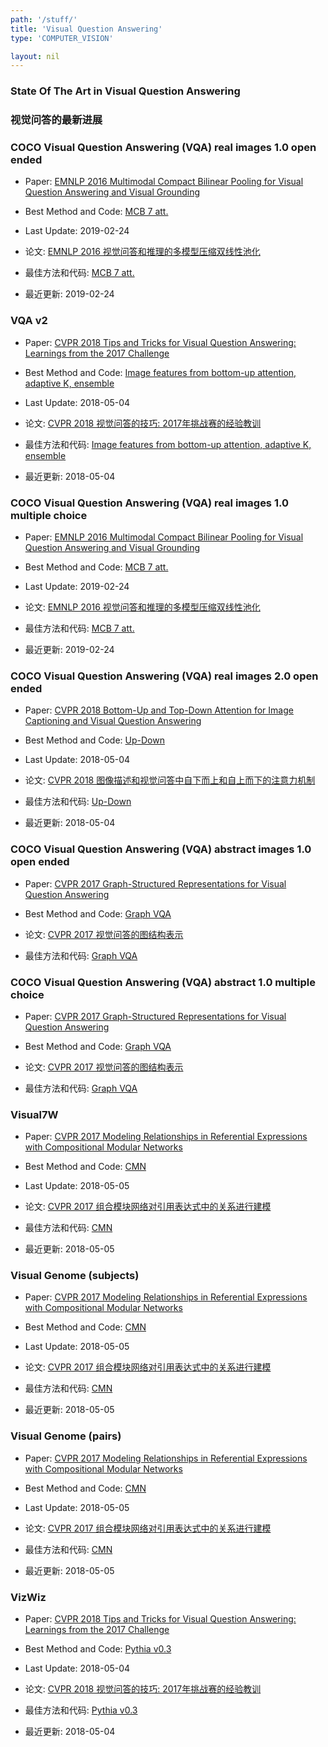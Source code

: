 ```yaml
---
path: '/stuff/'
title: 'Visual Question Answering'
type: 'COMPUTER_VISION'

layout: nil
---
```


### State Of The Art in Visual Question Answering  
### 视觉问答的最新进展  

### COCO Visual Question Answering (VQA) real images 1.0 open ended

* Paper: [EMNLP 2016 Multimodal Compact Bilinear Pooling for Visual Question Answering and Visual Grounding](https://arxiv.org/pdf/1606.01847v3.pdf)

* Best Method and Code: [MCB 7 att.](https://github.com/Cadene/vqa.pytorch)

* Last Update: 2019-02-24

* 论文: [EMNLP 2016 视觉问答和推理的多模型压缩双线性池化](https://arxiv.org/pdf/1606.01847v3.pdf)

* 最佳方法和代码: [MCB 7 att.](https://github.com/Cadene/vqa.pytorch)

* 最近更新: 2019-02-24

### VQA v2

* Paper: [CVPR 2018 Tips and Tricks for Visual Question Answering: Learnings from the 2017 Challenge](https://arxiv.org/pdf/1708.02711v1.pdf)

* Best Method and Code: [Image features from bottom-up attention, adaptive K, ensemble](https://github.com/peteanderson80/bottom-up-attention)

* Last Update: 2018-05-04

* 论文: [CVPR 2018 视觉问答的技巧: 2017年挑战赛的经验教训](https://arxiv.org/pdf/1708.02711v1.pdf)

* 最佳方法和代码: [Image features from bottom-up attention, adaptive K, ensemble](https://github.com/peteanderson80/bottom-up-attention)

* 最近更新: 2018-05-04

### COCO Visual Question Answering (VQA) real images 1.0 multiple choice

* Paper: [EMNLP 2016 Multimodal Compact Bilinear Pooling for Visual Question Answering and Visual Grounding](https://arxiv.org/pdf/1606.01847v3.pdf)

* Best Method and Code: [MCB 7 att.](https://github.com/Cadene/vqa.pytorch)

* Last Update: 2019-02-24

* 论文: [EMNLP 2016 视觉问答和推理的多模型压缩双线性池化](https://arxiv.org/pdf/1606.01847v3.pdf)

* 最佳方法和代码: [MCB 7 att.](https://github.com/Cadene/vqa.pytorch)

* 最近更新: 2019-02-24

### COCO Visual Question Answering (VQA) real images 2.0 open ended

* Paper: [CVPR 2018 Bottom-Up and Top-Down Attention for Image Captioning and Visual Question Answering](https://arxiv.org/pdf/1707.07998v3.pdf)

* Best Method and Code: [Up-Down](https://github.com/peteanderson80/bottom-up-attention)

* Last Update: 2018-05-04

* 论文: [CVPR 2018 图像描述和视觉问答中自下而上和自上而下的注意力机制](https://arxiv.org/pdf/1707.07998v3.pdf)

* 最佳方法和代码: [Up-Down](https://github.com/peteanderson80/bottom-up-attention)

* 最近更新: 2018-05-04

### COCO Visual Question Answering (VQA) abstract images 1.0 open ended

* Paper: [CVPR 2017 Graph-Structured Representations for Visual Question Answering](https://arxiv.org/pdf/1609.05600v2.pdf)

* Best Method and Code: [Graph VQA]()

* 论文: [CVPR 2017 视觉问答的图结构表示](https://arxiv.org/pdf/1609.05600v2.pdf)

* 最佳方法和代码: [Graph VQA]()

### COCO Visual Question Answering (VQA) abstract 1.0 multiple choice

* Paper: [CVPR 2017 Graph-Structured Representations for Visual Question Answering](https://arxiv.org/pdf/1609.05600v2.pdf)

* Best Method and Code: [Graph VQA]()

* 论文: [CVPR 2017 视觉问答的图结构表示](https://arxiv.org/pdf/1609.05600v2.pdf)

* 最佳方法和代码: [Graph VQA]()

### Visual7W

* Paper: [CVPR 2017 Modeling Relationships in Referential Expressions with Compositional Modular Networks](https://arxiv.org/pdf/1611.09978v1.pdf)

* Best Method and Code: [CMN](https://github.com/hengyuan-hu/bottom-up-attention-vqa)

* Last Update: 2018-05-05

* 论文: [CVPR 2017 组合模块网络对引用表达式中的关系进行建模](https://arxiv.org/pdf/1611.09978v1.pdf)

* 最佳方法和代码: [CMN](https://github.com/hengyuan-hu/bottom-up-attention-vqa)

* 最近更新: 2018-05-05

### Visual Genome (subjects)

* Paper: [CVPR 2017 Modeling Relationships in Referential Expressions with Compositional Modular Networks](https://arxiv.org/pdf/1611.09978v1.pdf)

* Best Method and Code: [CMN](https://github.com/hengyuan-hu/bottom-up-attention-vqa)

* Last Update: 2018-05-05

* 论文: [CVPR 2017 组合模块网络对引用表达式中的关系进行建模](https://arxiv.org/pdf/1611.09978v1.pdf)

* 最佳方法和代码: [CMN](https://github.com/hengyuan-hu/bottom-up-attention-vqa)

* 最近更新: 2018-05-05

### Visual Genome (pairs)

* Paper: [CVPR 2017 Modeling Relationships in Referential Expressions with Compositional Modular Networks](https://arxiv.org/pdf/1611.09978v1.pdf)

* Best Method and Code: [CMN](https://github.com/hengyuan-hu/bottom-up-attention-vqa)

* Last Update: 2018-05-05

* 论文: [CVPR 2017 组合模块网络对引用表达式中的关系进行建模](https://arxiv.org/pdf/1611.09978v1.pdf)

* 最佳方法和代码: [CMN](https://github.com/hengyuan-hu/bottom-up-attention-vqa)

* 最近更新: 2018-05-05

### VizWiz

* Paper: [CVPR 2018 Tips and Tricks for Visual Question Answering: Learnings from the 2017 Challenge](https://arxiv.org/pdf/1708.02711v1.pdf)

* Best Method and Code: [Pythia v0.3](https://github.com/peteanderson80/bottom-up-attention)

* Last Update: 2018-05-04

* 论文: [CVPR 2018 视觉问答的技巧: 2017年挑战赛的经验教训](https://arxiv.org/pdf/1708.02711v1.pdf)

* 最佳方法和代码: [Pythia v0.3](https://github.com/peteanderson80/bottom-up-attention)

* 最近更新: 2018-05-04

